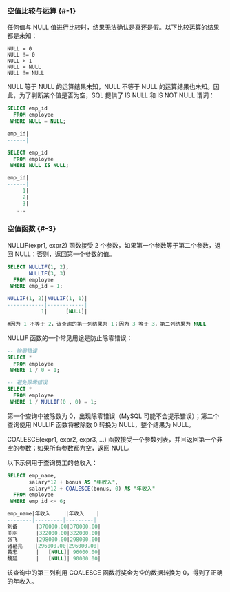 ### 空值比较与运算 {#-1}

任何值与 NULL 值进行比较时，结果无法确认是真还是假。以下比较运算的结果都是未知：

```
NULL = 0
NULL != 0
NULL > 1
NULL = NULL
NULL != NULL
```

NULL 等于 NULL 的运算结果未知，NULL 不等于 NULL 的运算结果也未知。因此，为了判断某个值是否为空，SQL 提供了 IS NULL 和 IS NOT NULL 谓词：

```sql
SELECT emp_id
  FROM employee
 WHERE NULL = NULL;

emp_id|
------|

SELECT emp_id
  FROM employee
 WHERE NULL IS NULL;

emp_id|
------|
     1|
     2|
     3|
   ...
```

### 空值函数 {#-3}

NULLIF\(expr1, expr2\) 函数接受 2 个参数，如果第一个参数等于第二个参数，返回 NULL；否则，返回第一个参数的值。

```sql
SELECT NULLIF(1, 2),
       NULLIF(3, 3)
  FROM employee
 WHERE emp_id = 1;

NULLIF(1, 2)|NULLIF(1, 1)|
------------|------------|
           1|      [NULL]|

#因为 1 不等于 2，该查询的第一列结果为 1；因为 3 等于 3，第二列结果为 NULL
```

NULLIF 函数的一个常见用途是防止除零错误：

```sql
-- 除零错误
SELECT *
  FROM employee
 WHERE 1 / 0 = 1;

-- 避免除零错误
SELECT *
  FROM employee
 WHERE 1 / NULLIF(0 , 0) = 1;
```

第一个查询中被除数为 0，出现除零错误（MySQL 可能不会提示错误）；第二个查询使用 NULLIF 函数将被除数 0 转换为 NULL，整个结果为 NULL。

COALESCE\(expr1, expr2, expr3, ...\) 函数接受一个参数列表，并且返回第一个非空的参数；如果所有参数都为空，返回 NULL。

以下示例用于查询员工的总收入：

```sql
SELECT emp_name,
       salary*12 + bonus AS "年收入",
       salary*12 + COALESCE(bonus, 0) AS "年收入"
  FROM employee
 WHERE emp_id <= 6;

emp_name|年收入     |年收入    |
--------|---------|---------|
刘备      |370000.00|370000.00|
关羽      |322000.00|322000.00|
张飞      |298000.00|298000.00|
诸葛亮    |296000.00|296000.00|
黄忠      |   [NULL]| 96000.00|
魏延      |   [NULL]| 90000.00|
```

该查询中的第三列利用 COALESCE 函数将奖金为空的数据转换为 0，得到了正确的年收入。

